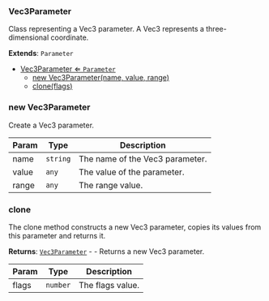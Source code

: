 <a name="Vec3Parameter"></a>

### Vec3Parameter 
Class representing a Vec3 parameter.
A Vec3 represents a three-dimensional coordinate.


**Extends**: <code>Parameter</code>  

* [Vec3Parameter ⇐ <code>Parameter</code>](#Vec3Parameter)
    * [new Vec3Parameter(name, value, range)](#new-Vec3Parameter)
    * [clone(flags)](#clone)

<a name="new_Vec3Parameter_new"></a>

### new Vec3Parameter
Create a Vec3 parameter.


| Param | Type | Description |
| --- | --- | --- |
| name | <code>string</code> | The name of the Vec3 parameter. |
| value | <code>any</code> | The value of the parameter. |
| range | <code>any</code> | The range value. |

<a name="Vec3Parameter+clone"></a>

### clone
The clone method constructs a new Vec3 parameter, copies its values
from this parameter and returns it.


**Returns**: [<code>Vec3Parameter</code>](#Vec3Parameter) - - Returns a new Vec3 parameter.  

| Param | Type | Description |
| --- | --- | --- |
| flags | <code>number</code> | The flags value. |

